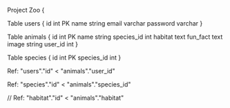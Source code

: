 Project Zoo {
  
  Table users {
    id int PK
    name string
    email varchar
    password varchar
  }
  
  Table animals {
    id int PK
    name string
    species_id int 
    habitat text
    fun_fact text 
    image string
    user_id int 
  }
  
  Table species {
    id int PK 
    species_id int
  }
  
  <!-- // Table habitat {
  //   id int PK
  //   habitat_type string 
  // }
  } -->


Ref: "users"."id" < "animals"."user_id"

Ref: "species"."id" < "animals"."species_id"

// Ref: "habitat"."id" < "animals"."habitat"